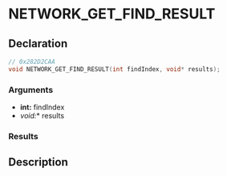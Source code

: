# NETWORK_GET_FIND_RESULT

## Declaration
```cpp
// 0x282D2CAA
void NETWORK_GET_FIND_RESULT(int findIndex, void* results);
```

### Arguments
- **int:** findIndex
- **void*:** results

### Results

## Description
